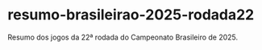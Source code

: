# resumo-brasileirao-2025-rodada22
Resumo dos jogos da 22ª rodada do Campeonato Brasileiro de 2025.

